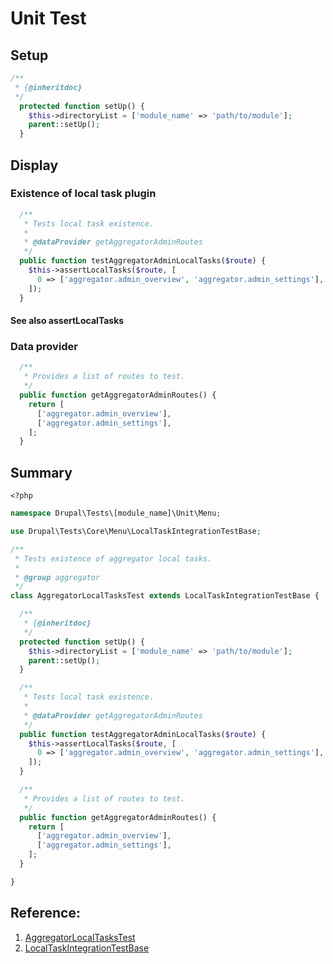 # Unit Test

## Setup

```php
/**
 * {@inheritdoc}
 */
  protected function setUp() {
    $this->directoryList = ['module_name' => 'path/to/module'];
    parent::setUp();
  }
```

## Display

### Existence of local task plugin

```php
  /**
   * Tests local task existence.
   *
   * @dataProvider getAggregatorAdminRoutes
   */
  public function testAggregatorAdminLocalTasks($route) {
    $this->assertLocalTasks($route, [
      0 => ['aggregator.admin_overview', 'aggregator.admin_settings'],
    ]);
  }
```

#### See also assertLocalTasks

### Data provider

```php
  /**
   * Provides a list of routes to test.
   */
  public function getAggregatorAdminRoutes() {
    return [
      ['aggregator.admin_overview'],
      ['aggregator.admin_settings'],
    ];
  }
```

## Summary

```
<?php
```

```php
namespace Drupal\Tests\[module_name]\Unit\Menu;

use Drupal\Tests\Core\Menu\LocalTaskIntegrationTestBase;

/**
 * Tests existence of aggregator local tasks.
 *
 * @group aggregator
 */
class AggregatorLocalTasksTest extends LocalTaskIntegrationTestBase {

  /**
   * {@inheritdoc}
   */
  protected function setUp() {
    $this->directoryList = ['module_name' => 'path/to/module'];
    parent::setUp();
  }

  /**
   * Tests local task existence.
   *
   * @dataProvider getAggregatorAdminRoutes
   */
  public function testAggregatorAdminLocalTasks($route) {
    $this->assertLocalTasks($route, [
      0 => ['aggregator.admin_overview', 'aggregator.admin_settings'],
    ]);
  }

  /**
   * Provides a list of routes to test.
   */
  public function getAggregatorAdminRoutes() {
    return [
      ['aggregator.admin_overview'],
      ['aggregator.admin_settings'],
    ];
  }

}
```

## Reference:
1. [AggregatorLocalTasksTest](https://api.drupal.org/api/drupal/core%21modules%21aggregator%21tests%21src%21Unit%21Menu%21AggregatorLocalTasksTest.php/8.5.x)
2. [LocalTaskIntegrationTestBase](https://api.drupal.org/api/drupal/core%21tests%21Drupal%21Tests%21Core%21Menu%21LocalTaskIntegrationTestBase.php/8.5.x)



